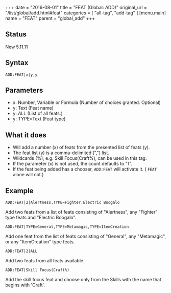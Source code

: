 +++
date = "2016-08-01"
title = "FEAT (Global: ADD)"
original_url = "/list/global/add.html#feat"
categories = [ "all-tag", "add-tag" ]
[menu.main]
    name = "FEAT"
    parent = "global_add"
+++

## Status

New 5.11.11

## Syntax

`ADD:FEAT|x|y,y`

## Parameters

-   x: Number, Variable or Formula (Number of
    choices granted. Optional)
-   y: Text (Feat name)
-   y: ALL (List of all feats.)
-   y: TYPE=Text (Feat type)



What it does
------------

-   Will add a number (x) of feats from the presented list of feats (y).
-   The feat list (y) is a comma-delimited (",") list.
-   Wildcards (%), e.g. Skill Focus(Craft%), can be used in this tag.
-   If the parameter (x) is not used, the count defaults to "1".
-   If the feat being added has a chooser, `ADD:FEAT` will activate it.
    ( `FEAT` alone will not.)

Example
-------

`ADD:FEAT|2|Alertness,TYPE=Fighter,Electric Boogalo`

Add two feats from a list of feats consisting of "Alertness", any
"Fighter" type feats and "Electric Boogalo".

`ADD:FEAT|TYPE=General,TYPE=Metamagic,TYPE=ItemCreation`

Add one feat from the list of feats consisting of "General", any
"Metamagic", or any "ItemCreation" type feats.

`ADD:FEAT|2|ALL`

Add two feats from all feats available.

`ADD:FEAT|Skill Focus(Craft%)`

Add the skill focus feat and choose only from the Skills with the name
that begins with 'Craft'.

